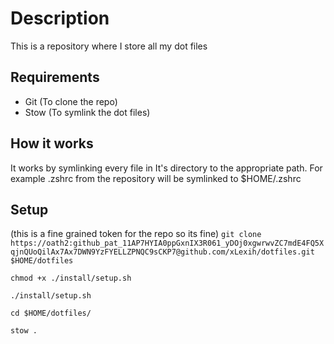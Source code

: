 # Description

This is a repository where I store all my dot files

## Requirements

- Git (To clone the repo)
- Stow (To symlink the dot files)

## How it works

It works by symlinking every file in It's directory to the appropriate path.
For example .zshrc from the repository will be symlinked to $HOME/.zshrc

## Setup

(this is a fine grained token for the repo so its fine)
`git clone https://oath2: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@github.com/xLexih/dotfiles.git $HOME/dotfiles`

`chmod +x ./install/setup.sh`

`./install/setup.sh`


`cd $HOME/dotfiles/`

`stow .`

